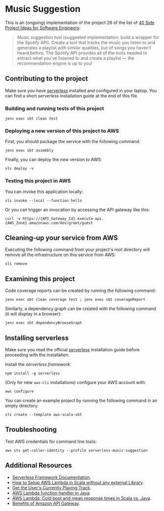 # Music Suggestion

This is an (ongoing) implementation of the project 26 of the list of [40 Side Project Ideas for Software Engineers](https://www.codementor.io/@npostolovski/40-side-project-ideas-for-software-engineers-g8xckyxef):

> Music suggestion tool (suggested implementation: build a wrapper for the Spotify API). Create a tool that tracks the music you listen to and generates a playlist with similar qualities, but of songs you haven’t heard before. The Spotify API provides all of the tools needed to extract what you’ve listened to and create a playlist — the recommendation engine is up to you!

## Contributing to the project

Make sure you have [serverless](https://www.serverless.com/framework/docs/providers/aws/guide/installation/) installed and configured in your laptop. You can find a short _serverless_ installation guide at the end of this file.

### Building and running tests of this project

```shell script
jenv exec sbt clean test
```

### Deploying a new version of this project to AWS

First, you should package the service with the following command:

```shell script
jenv exec sbt assembly
```

Finally, you can deploy the new version to AWS:

```shell script
sls deploy -v
```

### Testing this project in AWS

You can invoke this application locally:

```shell script
sls invoke --local --function hello
```

Or you can trigger an invocation by accessing the API gateway like this:

```shell script
curl -v https://{API_Gateway_Id}.execute-api.{AWS_Zone}.amazonaws.com/dev/greet/guest
```

## Cleaning-up your service from AWS

Executing the following command from your project's root directory will remove all the infrastructure on this service from AWS:

```shell script
sls remove
```

## Examining this project

Code coverage reports can be created by running the following command:

```shell script
jenv exec sbt clean coverage test ; jenv exec sbt coverageReport
```

Similarly, a dependency graph can be created with the following command (it will display in a browser):

```shell script
jenv exec sbt dependencyBrowseGraph
```

## Installing serverless

Make sure you read the official [serverless](https://www.serverless.com/framework/docs/providers/aws/guide/installation/) installation guide before proceeding with the installation.

Install the _serverless framework_:

```shell script
npm install -g serverless
```

(Only for new `aws-cli` installations) configure your AWS account with:
```shell script
aws configure
```

You can create an example project by running the following command in an empty directory:

```shell script
sls create --template aws-scala-sbt
```

## Troubleshooting

Test AWS credentials for command line tools:

```shell script
aws sts get-caller-identity --profile serverless-music-suggestion
```

## Additional Resources

* [Serverless Framework Documentation](https://www.serverless.com/framework/docs/).
* [How to Setup AWS Lambda in Scala without any external Library](https://edward-huang.com/aws/cloud/2019/11/28/how-to-setup-aws-lambda-in-scala-without-any-external-library/).
* [Get the User's Currently Playing Track](https://developer.spotify.com/documentation/web-api/reference-beta/#endpoint-get-the-users-currently-playing-track).
* [AWS Lambda function handler in Java](https://docs.aws.amazon.com/lambda/latest/dg/java-handler.html).
* [AWS Lambda: Cold boot and mean response times in Scala vs. Java](https://blog.codecentric.de/en/2019/02/aws-lambda-cold-boot-and-mean-response-times-in-scala-vs-java/).
* [Benefits of Amazon API Gateway](https://www.serverless.com/amazon-api-gateway/).
